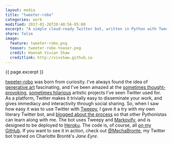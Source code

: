 ```yaml
---
layout: media
title: "tweeter-robo"
categories: work
modified: 2017-01-26T20:40:56-05:00
excerpt: "A simple cloud-ready Twitter bot, written in Python with Tweepy and Markovify."
share: false
image:
  feature: tweeter-robo.png
  teaser: tweeter-robo-teaser.png
  credit: Hannah Vivian Shaw
  creditlink: http://vivshaw.github.io
---
```


{{ page.excerpt }}

[tweeter-robo](https://github.com/vivshaw/tweeter-robo) was born from curiosity. I've always found the idea of [generative art](https://en.wikipedia.org/wiki/Generative_art) fascinating, and I've been amazed at the [sometimes thought-provoking](http://motherboard.vice.com/read/twitter-bot-predicts-these-futures), [sometimes hilarious](http://barrl.net/2748) artistic projects I've seen Twitter used for. As a platform, Twitter makes it trivially easy to disseminate your work, and gives immediacy and interactivity through social sharing. So, when I saw how easy it was to use Twitter with [Tweepy](http://www.tweepy.org/), I gave it a try with my own literary Twitter bot, and [blogged about the process](https://vivshaw.github.io/vivshaw-next/blog/build-you-a-tweetbot-1/) so that other Pythonistas can learn along with me. The bot uses Tweepy and [Markovify](https://github.com/jsvine/markovify), and is designed to be deployed to [Heroku](https://heroku.com). The code is, of course, all [on my GitHub](https://github.com/vivshaw/tweeter-robo). If you want to see it in action, check out [@MechaBronte](https://twitter.com/MechaBronte), my Twitter bot trained on Charlotte Brontë's *Jane Eyre*.